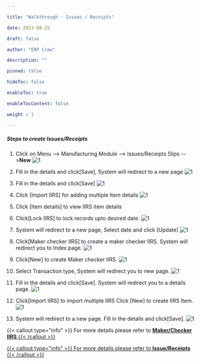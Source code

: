 ```yaml
---

title: "Walkthrough - Issues / Receipts"

date: 2023-08-25

draft: false

author: "ERP Crew"

description: ""

pinned: false

hideToc: false

enableToc: true

enableTocContent: false

weight : 1

---
```

##### Steps to create Issues/Receipts 
1. Click on Menu --> Manufacturing Module --> Issues/Receipts Slips  -->**New**
![1](/Issuereceipt/WT_01_IR.png)<br>

2. Fill in the details and click[Save], System will redirect to a new page 
![1](/Issuereceipt/WT_02_IR.png)<br>

3. Fill in the details and click[Save]
![1](/Issuereceipt/WT_03_IR.png)<br>

4. Click [Import IIRS] for adding multiple Item details
![1](/Issuereceipt/WT_04_IR.png)<br>

5. Click [Item details] to view IIRS item details
6. Click[Lock IIRS] to lock records upto desired date.
![1](/Issuereceipt/WT_05_IR.png)<br>

7. System will redirect to a new page, Select date and click [Update]
![1](/Issuereceipt/WT_07_IR.png)<br>

8. Click[Maker checker IIRS] to create a maker checker IIRS. System will redirect you to Index page. 
![1](/Issuereceipt/WT_08_IR.png)<br>

9. Click[New] to create Maker checker IIRS.
![1](/Issuereceipt/WT_09_IR.png)<br>

10. Select Transaction type, System will redirect you to new page.
![1](/Issuereceipt/WT_10_IR.png)<br>

11. Fill in the details and click[Save]. System will redirect you to a details page.
![1](/Issuereceipt/WT_11_IR.png)<br>

12. Click[Import IIRS] to import multiple IIRS
    Click [New] to create IIRS Item.
![1](/Issuereceipt/WT_12_IR.png)<br>

13. System will redirect to a new page. Fill in the details and click[Save].
![1](/Issuereceipt/WT_13_IR.png)<br>

<!-- {{< callout type="info" >}} For more details on Maker Checker IIRS please refer to [**Maker/Checker IIRS**](http://docs.erpcrystal.in/en/docs/erpcrystal/mfg/manufacturing/transactions/makercheckeriirs/) page. {{< /callout >}}

{{< callout type="info" >}} For more details on IIRS please refer to [**Issue/Receipts**](http://docs.erpcrystal.in/en/docs/erpcrystal/mfg/manufacturing/transactions/iirs/) page. {{< /callout >}} -->

{{< callout type="info" >}} For more details please refer to <a href="http://docs.erpcrystal.in/en/docs/erpcrystal/mfg/manufacturing/transactions/makercheckeriirs/">**Maker/Checker IIRS** {{< /callout >}}

{{< callout type="info" >}} For more details please refer to <a href="http://docs.erpcrystal.in/en/docs/erpcrystal/mfg/manufacturing/transactions/iirs/">**Issue/Receipts** {{< /callout >}}

